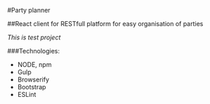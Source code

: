 #Party planner


##React client for RESTfull platform for easy organisation of parties

_This is test project_

###Technologies:

- NODE, npm
- Gulp
- Browserify
- Bootstrap
- ESLint